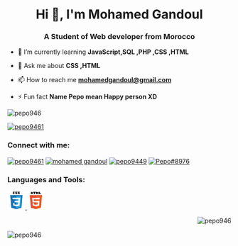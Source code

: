 <h1 align="center">Hi 👋, I'm Mohamed Gandoul</h1>
<h3 align="center">A Student of Web developer from Morocco</h3>

- 🌱 I’m currently learning **JavaScript,SQL ,PHP ,CSS ,HTML**

- 💬 Ask me about **CSS ,HTML**

- 📫 How to reach me **mohamedgandoul@gmail.com**

- ⚡ Fun fact **Name Pepo mean Happy person XD**

<p align="left"> <img src="https://komarev.com/ghpvc/?username=pepo946&label=Profile%20views&color=0e75b6&style=flat" alt="pepo946" /> </p>


<p align="left"> <a href="https://twitter.com/pepo9461" target="blank"><img src="https://img.shields.io/twitter/follow/pepo9461?logo=twitter&style=for-the-badge" alt="pepo9461" /></a> </p>

<h3 align="left">Connect with me:</h3>
<p align="left">
<a href="https://twitter.com/pepo9461" target="blank"><img align="center" src="https://raw.githubusercontent.com/rahuldkjain/github-profile-readme-generator/master/src/images/icons/Social/twitter.svg" alt="pepo9461" height="30" width="40" /></a>
<a href="https://linkedin.com/in/mohamed gandoul" target="blank"><img align="center" src="https://raw.githubusercontent.com/rahuldkjain/github-profile-readme-generator/master/src/images/icons/Social/linked-in-alt.svg" alt="mohamed gandoul" height="30" width="40" /></a>
<a href="https://instagram.com/pepo9449" target="blank"><img align="center" src="https://raw.githubusercontent.com/rahuldkjain/github-profile-readme-generator/master/src/images/icons/Social/instagram.svg" alt="pepo9449" height="30" width="40" /></a>
<a href="https://discord.gg/Pepo#8976" target="blank"><img align="center" src="https://raw.githubusercontent.com/rahuldkjain/github-profile-readme-generator/master/src/images/icons/Social/discord.svg" alt="Pepo#8976" height="30" width="40" /></a>
</p>

<h3 align="left">Languages and Tools:</h3>
 <a href="https://www.w3schools.com/css/" target="_blank" rel="noreferrer"> <img src="https://raw.githubusercontent.com/devicons/devicon/master/icons/css3/css3-original-wordmark.svg" alt="css3" width="40" height="40"/> </a>  <a href="https://www.w3.org/html/" target="_blank" rel="noreferrer"> <img src="https://raw.githubusercontent.com/devicons/devicon/master/icons/html5/html5-original-wordmark.svg" alt="html5" width="40" height="40"/> </a>    </p>

<p>&nbsp;<img align="right" src="https://github-readme-stats.vercel.app/api?username=pepo946&show_icons=true&locale=en" alt="pepo946" /></p>

<p><img align="center" src="https://github-readme-streak-stats.herokuapp.com/?user=pepo946&" alt="pepo946" /></p>



